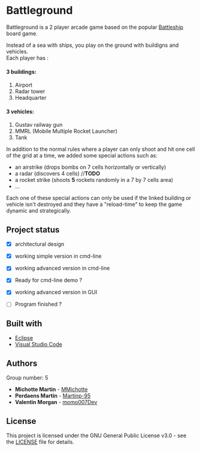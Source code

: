 
# Battleground 

Battleground is a 2 player arcade game based on the popular [Battleship](https://en.wikipedia.org/wiki/Battleship_(game)) board game. 

Instead of a sea with ships, you play on the ground with buildigns and vehicles.<br>
Each player has :
#### 3 buildings:
1. Airport
2. Radar tower
3. Headquarter

#### 3 vehicles:
1. Gustav railway gun
2. MMRL (Mobile Multiple Rocket Launcher)
3. Tank 

In addition to the normal rules where a player can only shoot and hit one cell of the grid at a time, we added some special actions such as:

* an airstrike (drops bombs on 7 cells horizontally or vertically)
* a radar (discovers 4 cells) //**TODO**
* a rocket strike (shoots **5** rockets randomly in a 7 by 7 cells area)
* ... 

Each one of these special actions can only be used if the linked building or vehicle isn't destroyed and they have a "reload-time" to keep the game dynamic and strategically. 

## Project status

* [x] architectural design
* [x] working simple version in cmd-line
* [x] working advanced version in cmd-line
* [x] Ready for cmd-line demo ?
* [x] working advanced version in GUI
* [ ] Program finished ?


## Built with

* [Eclipse](https://www.eclipse.org)
* [Visual Studio Code](https://code.visualstudio.com) 

## Authors

Group number: 5

* **Michotte Martin** - [MMichotte](https://github.com/MMichotte)
* **Perdaens Martin** - [Martinp-95](https://github.com/Martinp-95)
* **Valentin Morgan** - [momo007Dev](https://github.com/momo007Dev)

## License
This project is licensed under the GNU General Public License v3.0 - see the [LICENSE](LICENSE) file for details.